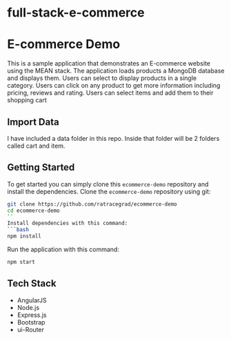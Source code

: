 # full-stack-e-commerce
# E-commerce Demo

This is a sample application that demonstrates an E-commerce website using the MEAN stack. The application loads 
products a MongoDB database and displays them. Users can select to display products in a single category. Users can 
click on any product to get more information including pricing, reviews and rating. Users can select items and 
add them to their shopping cart

## Import Data
I have included a data folder in this repo. Inside that folder will be 2 folders called cart and item. 
## Getting Started
To get started  you can simply clone this `ecommerce-demo` repository and install the dependencies.
Clone the `ecommerce-demo` repository using git:
```bash
git clone https://github.com/ratracegrad/ecommerce-demo
cd ecommerce-demo
``
Install dependencies with this command:
```bash
npm install
```
Run the application with this command:
```bash
npm start
```
## Tech Stack
* AngularJS
* Node.js
* Express.js
* Bootstrap
* ui-Router
